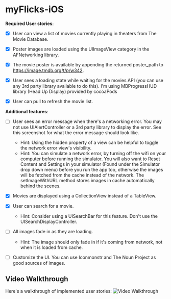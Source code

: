 # myFlicks-iOS

**Required User stories**:

* [X] User can view a list of movies currently playing in theaters from The Movie Database.

* [X] Poster images are loaded using the UIImageView category in the AFNetworking library.

* [X] The movie poster is available by appending the returned poster_path to https://image.tmdb.org/t/p/w342.

* [X] User sees a loading state while waiting for the movies API (you can use any 3rd party library available to do this).
      I'm using MBProgressHUD library (Head Up Display) provided by cocoaPods

* [X] User can pull to refresh the movie list.


**Additional features**:
* [ ] User sees an error message when there's a networking error. You may not use UIAlertController or a 3rd party library to display the error. See this screenshot for what the error message should look like.
   - Hint: Using the hidden property of a view can be helpful to toggle the network error view's visibility.
   - Hint: You can simulate a network error, by turning off the wifi on your computer before running the simulator. You will also want to Reset Content and Settings in your simulator (Found under the Simulator drop down menu) before you run the app too, otherwise the images will be fetched from the cache instead of the network. The setImageWithURL method stores images in cache automatically behind the scenes.

* [X] Movies are displayed using a CollectionView instead of a TableView.

* [X] User can search for a movie.
   - Hint: Consider using a UISearchBar for this feature. Don't use the UISearchDisplayController.

* [ ] All images fade in as they are loading.
   - Hint: The image should only fade in if it's coming from network, not when it is loaded from cache.

* [ ] Customize the UI. You can use Iconmonstr and The Noun Project as good sources of images.


## Video Walkthrough

Here's a walkthrough of implemented user stories:
![Video Walkthrough](resources/flicks.gif)

